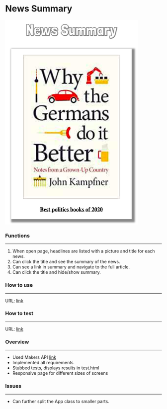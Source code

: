# News Summary

![news](/docs/images/news-summary.png)

### Functions
-------

1. When open page, headlines are listed with a picture and title for each news.
2. Can click the title and see the summary of the news.
3. Can see a link in summary and navigate to the full article.
4. Can click the title and hide/show summary.

### How to use
-------
URL: <a href="https://shacheng.co.uk/news-summary-challenge/" target="_blank">link</a>

### How to test
-------
URL: <a href="https://shacheng.co.uk/news-summary-challenge/test.html" target="_blank">link</a>

### Overview
-------
- Used Makers API <a href="https://github.com/makersacademy/news-summary-api" target="_blank">link</a>
- Implemented all requirements
- Stubbed tests, displays results in test.html
- Responsive page for different sizes of screens

### Issues
-------
- Can further split the App class to smaller parts.

